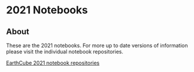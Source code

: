 # 2021 Notebooks

## About

These are the 2021 notebooks.  For more up to date versions of 
information please visit the individual notebook repositories. 


[EarthCube 2021 notebook repositories](https://github.com/earthcube2021)

